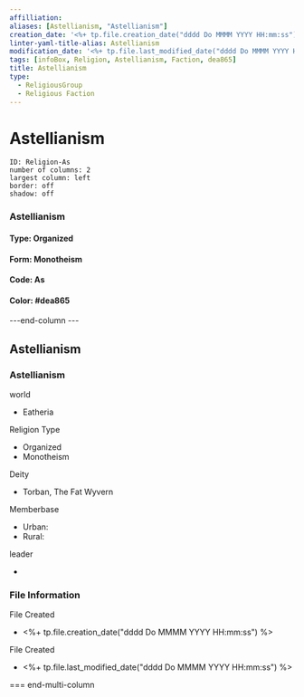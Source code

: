 ```yaml
---
affilliation: 
aliases: [Astellianism, "Astellianism"]
creation_date: '<%+ tp.file.creation_date("dddd Do MMMM YYYY HH:mm:ss") %>' 
linter-yaml-title-alias: Astellianism
modification_date: '<%+ tp.file.last_modified_date("dddd Do MMMM YYYY HH:mm:ss") %>'
tags: [infoBox, Religion, Astellianism, Faction, dea865]
title: Astellianism
type:
  - ReligiousGroup
  - Religious Faction
---
```

# Astellianism


```start-multi-column  
ID: Religion-As  
number of columns: 2  
largest column: left
border: off
shadow: off
```

### Astellianism

#### Type: Organized

#### Form: Monotheism

#### Code: As

#### **Color:** #dea865

---end-column ---
<html>
    <div class="infobox">
        <div class="heading">
            <h2>Astellianism</h2>
        </div>
        <div class="infobox-group">
            <div class="heading">
                <h3>Astellianism</h3>
            </div>
            <div class="infobox-datarow">
                <p class="data-heading">world</p>
                <ul class="data-content">
                    <li>Eatheria</li>
                </ul>
            </div>
            <div class="infobox-datarow">
                <p class="data-heading">Religion Type</p>
                <ul class="data-content">
                    <li>Organized</li>
                    <li>Monotheism</li>
                </ul>
            </div>
            <div class="infobox-datarow">
                <p class="data-heading">Deity</p>
                <ul class="data-content">
                    <li>Torban, The Fat Wyvern</li>
                </ul>
            </div>
            <div class="infobox-datarow">
                <p class="data-heading">Memberbase</p>
                <ul class="data-content">
                    <li>Urban: </li>
                    <li>Rural: </li>
                </ul>
            </div>
            <div class="infobox-datarow">
                <p class="data-heading">leader</p>
                <ul class="data-content">
                    <li></li>
                </ul>
            </div>
            <div class="heading">
				<h3>File Information</h3>
			</div>
			<div class="infobox-datarow">
				<p class="data-heading">File Created</p>
				<ul class="data-content">
					<li><%+ tp.file.creation_date("dddd Do MMMM YYYY HH:mm:ss") %></li>
				</ul>
			</div>
			<div class="infobox-datarow">
				<p class="data-heading">File Created</p>
				<ul class="data-content">
					<li><%+ tp.file.last_modified_date("dddd Do MMMM YYYY HH:mm:ss") %></li>
				</ul>
			</div>
        </div>
    </div>
</div>
</html>

=== end-multi-column